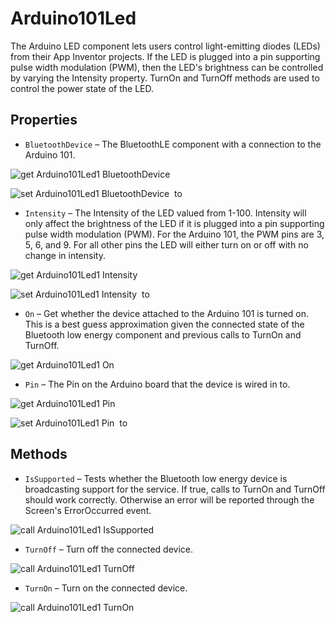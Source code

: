 # Arduino101Led

The Arduino LED component lets users control light-emitting diodes (LEDs) from their App Inventor projects. If the LED is plugged into a pin supporting pulse width modulation (PWM), then the LED's brightness can be controlled by varying the Intensity property. TurnOn and TurnOff methods are used to control the power state of the LED.

## Properties

+ <a name="BluetoothDevice"></a>`BluetoothDevice` – The BluetoothLE component with a connection to the Arduino 101.


![get Arduino101Led1 BluetoothDevice ](blocks/Arduino101Led.BluetoothDevice_getter.svg)


![set Arduino101Led1 BluetoothDevice  to](blocks/Arduino101Led.BluetoothDevice_setter.svg)

+ <a name="Intensity"></a>`Intensity` – The Intensity of the LED valued from 1-100. Intensity will only affect the brightness of the LED if it is plugged into a pin supporting pulse width modulation (PWM). For the Arduino 101, the PWM pins are 3, 5, 6, and 9. For all other pins the LED will either turn on or off with no change in intensity.


![get Arduino101Led1 Intensity ](blocks/Arduino101Led.Intensity_getter.svg)


![set Arduino101Led1 Intensity  to](blocks/Arduino101Led.Intensity_setter.svg)

+ <a name="On"></a>`On` – Get whether the device attached to the Arduino 101 is turned on. This is a best guess approximation given the connected state of the Bluetooth low energy component and previous calls to TurnOn and TurnOff.


![get Arduino101Led1 On ](blocks/Arduino101Led.On_getter.svg)

+ <a name="Pin"></a>`Pin` – The Pin on the Arduino board that the device is wired in to.


![get Arduino101Led1 Pin ](blocks/Arduino101Led.Pin_getter.svg)


![set Arduino101Led1 Pin  to](blocks/Arduino101Led.Pin_setter.svg)

## Methods

+ <a name="IsSupported"></a>`IsSupported` – Tests whether the Bluetooth low energy device is broadcasting support for the service. If true,
 calls to TurnOn and TurnOff should work correctly. Otherwise an error will be reported through
 the Screen's ErrorOccurred event.

![call Arduino101Led1 IsSupported](blocks/Arduino101Led.IsSupported.svg)

+ <a name="TurnOff"></a>`TurnOff` – Turn off the connected device.

![call Arduino101Led1 TurnOff](blocks/Arduino101Led.TurnOff.svg)

+ <a name="TurnOn"></a>`TurnOn` – Turn on the connected device.

![call Arduino101Led1 TurnOn](blocks/Arduino101Led.TurnOn.svg)


